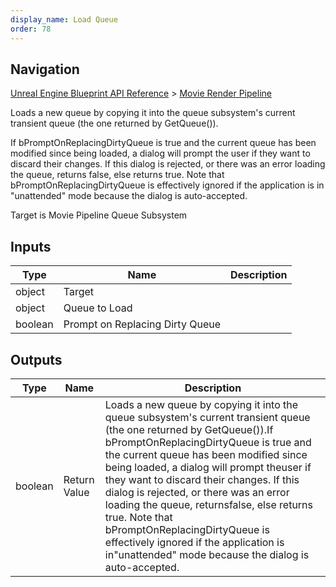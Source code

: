 ```yaml
---
display_name: Load Queue
order: 78
---
```

## Navigation

[Unreal Engine Blueprint API Reference](https://dev.epicgames.com/documentation/en-us/unreal-engine/BlueprintAPI) > [Movie Render Pipeline](https://dev.epicgames.com/documentation/en-us/unreal-engine/BlueprintAPI/MovieRenderPipeline)

Loads a new queue by copying it into the queue subsystem's current transient queue (the one returned by GetQueue()).

If bPromptOnReplacingDirtyQueue is true and the current queue has been modified since being loaded, a dialog will prompt the
user if they want to discard their changes. If this dialog is rejected, or there was an error loading the queue, returns
false, else returns true. Note that bPromptOnReplacingDirtyQueue is effectively ignored if the application is in
"unattended" mode because the dialog is auto-accepted.

Target is Movie Pipeline Queue Subsystem

## Inputs

| Type | Name | Description |
| --- | --- | --- |
| object | Target |  |
| object | Queue to Load |  |
| boolean | Prompt on Replacing Dirty Queue |  |

## Outputs

| Type | Name | Description |
| --- | --- | --- |
| boolean | Return Value | Loads a new queue by copying it into the queue subsystem's current transient queue (the one returned by GetQueue()).If bPromptOnReplacingDirtyQueue is true and the current queue has been modified since being loaded, a dialog will prompt theuser if they want to discard their changes. If this dialog is rejected, or there was an error loading the queue, returnsfalse, else returns true. Note that bPromptOnReplacingDirtyQueue is effectively ignored if the application is in"unattended" mode because the dialog is auto-accepted. |
